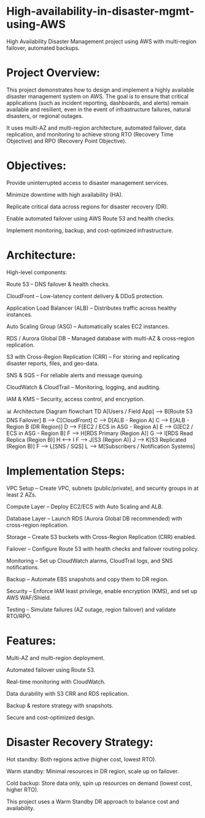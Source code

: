 # High-availability-in-disaster-mgmt-using-AWS
High Availability Disaster Management project using AWS with multi-region failover, automated backups.

# Project Overview:
This project demonstrates how to design and implement a highly available disaster management system on AWS.
The goal is to ensure that critical applications (such as incident reporting, dashboards, and alerts) remain available and resilient, even in the event of infrastructure failures, natural disasters, or regional outages.

It uses multi-AZ and multi-region architecture, automated failover, data replication, and monitoring to achieve strong RTO (Recovery Time Objective) and RPO (Recovery Point Objective).

# Objectives:

Provide uninterrupted access to disaster management services.

Minimize downtime with high availability (HA).

Replicate critical data across regions for disaster recovery (DR).

Enable automated failover using AWS Route 53 and health checks.

Implement monitoring, backup, and cost-optimized infrastructure.

# Architecture:

High-level components:

Route 53 – DNS failover & health checks.

CloudFront – Low-latency content delivery & DDoS protection.

Application Load Balancer (ALB) – Distributes traffic across healthy instances.

Auto Scaling Group (ASG) – Automatically scales EC2 instances.

RDS / Aurora Global DB – Managed database with multi-AZ & cross-region replication.

S3 with Cross-Region Replication (CRR) – For storing and replicating disaster reports, files, and geo-data.

SNS & SQS – For reliable alerts and message queuing.

CloudWatch & CloudTrail – Monitoring, logging, and auditing.

IAM & KMS – Security, access control, and encryption.

📊 Architecture Diagram
flowchart TD
    A[Users / Field App] --> B[Route 53 DNS Failover]
    B --> C[CloudFront]
    C --> D[ALB - Region A]
    C --> E[ALB - Region B (DR Region)]
    D --> F[EC2 / ECS in ASG - Region A]
    E --> G[EC2 / ECS in ASG - Region B]
    F --> H[RDS Primary (Region A)]
    G --> I[RDS Read Replica (Region B)]
    H <--> I
    F --> J[S3 (Region A)]
    J --> K[S3 Replicated (Region B)]
    F --> L[SNS / SQS]
    L --> M[Subscribers / Notification Systems]

# Implementation Steps: 

VPC Setup – Create VPC, subnets (public/private), and security groups in at least 2 AZs.

Compute Layer – Deploy EC2/ECS with Auto Scaling and ALB.

Database Layer – Launch RDS (Aurora Global DB recommended) with cross-region replication.

Storage – Create S3 buckets with Cross-Region Replication (CRR) enabled.

Failover – Configure Route 53 with health checks and failover routing policy.

Monitoring – Set up CloudWatch alarms, CloudTrail logs, and SNS notifications.

Backup – Automate EBS snapshots and copy them to DR region.

Security – Enforce IAM least privilege, enable encryption (KMS), and set up AWS WAF/Shield.

Testing – Simulate failures (AZ outage, region failover) and validate RTO/RPO.

# Features: 
Multi-AZ and multi-region deployment.

Automated failover using Route 53.

Real-time monitoring with CloudWatch.

Data durability with S3 CRR and RDS replication.

Backup & restore strategy with snapshots.

Secure and cost-optimized design.

# Disaster Recovery Strategy:

Hot standby: Both regions active (higher cost, lowest RTO).

Warm standby: Minimal resources in DR region, scale up on failover.

Cold backup: Store data only, spin up resources on demand (lowest cost, higher RTO).

This project uses a Warm Standby DR approach to balance cost and availability.
